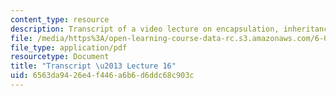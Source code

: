 ```yaml
---
content_type: resource
description: Transcript of a video lecture on encapsulation, inheritance, and shadowing.
file: /media/https%3A/open-learning-course-data-rc.s3.amazonaws.com/6-00-introduction-to-computer-science-and-programming-fall-2008/6563da9426e4f446a6b6d6ddc68c903c_6-00F08-L16.pdf
file_type: application/pdf
resourcetype: Document
title: "Transcript \u2013 Lecture 16"
uid: 6563da94-26e4-f446-a6b6-d6ddc68c903c
---
```

